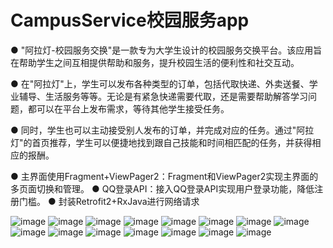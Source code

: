 # CampusService校园服务app
● "阿拉灯-校园服务交换"是一款专为大学生设计的校园服务交换平台。该应用旨在帮助学生之间互相提供帮助和服务，提升校园生活的便利性和社交互动。

● 在"阿拉灯"上，学生可以发布各种类型的订单，包括代取快递、外卖送餐、学业辅导、生活服务等等。无论是有紧急快递需要代取，还是需要帮助解答学习问题，都可以在平台上发布需求，等待其他学生接受任务。

● 同时，学生也可以主动接受别人发布的订单，并完成对应的任务。通过"阿拉灯"的首页推荐，学生可以便捷地找到跟自己技能和时间相匹配的任务，并获得相应的报酬。

● 主界面使用Fragment+ViewPager2：Fragment和ViewPager2实现主界面的多页面切换和管理。
● QQ登录API：接入QQ登录API实现用户登录功能，降低注册门槛。
● 封装Retrofit2+RxJava进行网络请求




![image](https://github.com/yimchen66/CampusService/assets/114284239/f78a25d9-f613-45cb-a1a3-c5ffedd7313b)
![image](https://github.com/yimchen66/CampusService/assets/114284239/22aad271-e31e-4278-bc7c-73af9939bf91)
![image](https://github.com/yimchen66/CampusService/assets/114284239/a471eb0f-fa92-4602-90b1-ff4a71388471)
![image](https://github.com/yimchen66/CampusService/assets/114284239/8129075a-a422-46e9-9bc8-3938e0c16fcd)
![image](https://github.com/yimchen66/CampusService/assets/114284239/5e1ec70e-ebfb-465d-9449-3823ff78d674)
![image](https://github.com/yimchen66/CampusService/assets/114284239/f4afdaf9-2cca-40ef-8f24-8a9d09ff3caf)
![image](https://github.com/yimchen66/CampusService/assets/114284239/89bc406c-165d-4af8-8058-a1b296014f3f)
![image](https://github.com/yimchen66/CampusService/assets/114284239/76ab1757-e717-49af-8162-bd04033a5c04)
![image](https://github.com/yimchen66/CampusService/assets/114284239/9f781f30-bd03-4cef-94b1-f7c03119b533)
![image](https://github.com/yimchen66/CampusService/assets/114284239/f56d5317-08e0-4be9-ae15-a766377bcb82)
![image](https://github.com/yimchen66/CampusService/assets/114284239/082cfada-8f26-4551-8dcd-479b13ca45e7)
![image](https://github.com/yimchen66/CampusService/assets/114284239/061a8480-8d09-4649-852e-4f4690275798)
![image](https://github.com/yimchen66/CampusService/assets/114284239/473621a5-248d-43a7-969e-b2f83db38e88)
![image](https://github.com/yimchen66/CampusService/assets/114284239/b771b375-eda7-4b78-bae1-13b178f7b33d)
![image](https://github.com/yimchen66/CampusService/assets/114284239/ec5984b8-3fe4-4e3b-8db3-f8b74ac1b3c0)
